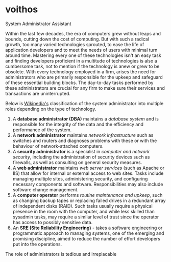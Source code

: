 # voithos
System Administrator Assistant

Within the last few decades, the era of computers grew without leaps and bounds, cutting down the cost of computing. But with such a radical growth, too many varied technologies sprouted, to ease the life of application developers and to meet the needs of users with minimal turn around time. Mastering every one of these technologies isn't an easy task and finding developers proficient in a multitude of technologies is also a cumbersome task, not to mention if the technology is anew or grew to be obsolete. With every technology employed in a firm, arises the need for administrators who are primarily responsible for the upkeep and safeguard of these essential building blocks. The day-to-day tasks performed by these administrators are crucial for any firm to make sure their services and transactions are uninterrupted.

Below is [Wikipedia's](https://en.wikipedia.org/wiki/System_administrator#Related_fields) classification of the system administrator into multiple roles depending on the type of technology.
1. A **database administrator (DBA)** maintains a *database system* and is responsible for the integrity of the data and the efficiency and performance of the system.
2. A **network administrator** maintains *network infrastructure* such as switches and routers and diagnoses problems with these or with the behaviour of network-attached computers.
3. A **security administrator** is a specialist in *computer and network security*, including the administration of security devices such as firewalls, as well as consulting on general security measures.
4. A **web administrator** maintains *web server services* (such as Apache or IIS) that allow for internal or external access to web sites. Tasks include managing multiple sites, administering security, and configuring necessary components and software. Responsibilities may also include software change management.
5. A **computer operator** performs *routine maintenance and upkeep*, such as changing backup tapes or replacing failed drives in a redundant array of independent disks (RAID). Such tasks usually require a physical presence in the room with the computer, and while less skilled than sysadmin tasks, may require a similar level of trust since the operator has access to possibly sensitive data.
6. An **SRE (Site Reliability Engineering)** - takes a software engineering or programmatic approach to managing systems, one of the emerging and promising discipline, aimed to reduce the number of effort developers put into the operations.

The role of administrators is tedious and irreplacable
